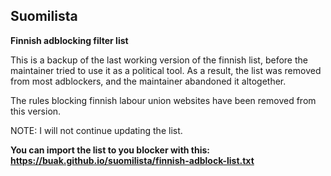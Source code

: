 ## Suomilista

**Finnish adblocking filter list**

This is a backup of the last working version of the finnish list, before the maintainer tried to use it as a political tool. As a result, the list was removed from most adblockers, and the maintainer abandoned it altogether.

The rules blocking finnish labour union websites have been removed from this version.

NOTE: I will not continue updating the list.

**You can import the list to you blocker with this: https://buak.github.io/suomilista/finnish-adblock-list.txt**


